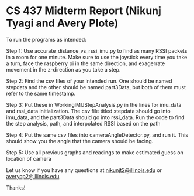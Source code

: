 
# CS 437 Midterm Report (Nikunj Tyagi and Avery Plote)

To run the programs as intended:

Step 1: Use accurate_distance_vs_rssi_imu.py to find as many RSSI packets in a room for one minute. Make sure to use the joystick every time you take a turn, face the raspberry pi in the same direction, and exagerrate movement in the z-direction as you take a step.

Step 2: Find the csv files of your intended run. One should be named stepdata and the other should be named part3Data, but both of them must refer to the same timestamp.

Step 3: Put these in WorkingIMUStepAnalysis.py in the lines for imu_data and rssi_data initialization. The csv file titled stepdata should go into imu_data, and the part3Data should go into rssi_data. Run the code to find the step analysis, path, and interpolated RSSI based on the path

Step 4: Put the same csv files into cameraAngleDetector.py, and run it. This should show you the angle that the camera should be facing.

Step 5: Use all previous graphs and readings to make estimated guess on location of camera

Let us know if you have any questions at nikunjt2@illinois.edu or averycp2@illinois.edu

Thanks!
